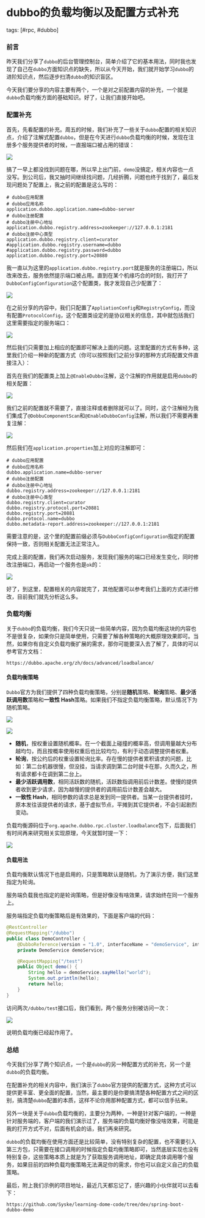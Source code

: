 # dubbo的负载均衡以及配置方式补充
tags: [#rpc, #dubbo]

### 前言

昨天我们分享了`dubbo`的后台管理控制台，简单介绍了它的基本用法，同时我也发现了自己在`dubbo`方面知识点的缺失，所以从今天开始，我们就开始学习`dubbo`的进阶知识点，然后逐步扫清`dubbo`的知识盲区。

今天我们要分享的内容主要有两个，一个是对之前配置内容的补充，一个就是`dubbo`负载均衡方面的基础知识。好了，让我们直接开始吧。

### 配置补充

首先，先看配置的补充。周五的时候，我们补充了一些关于`dubbo`配置的相关知识点，介绍了注解式配置`dubbo`，但是在今天进行`dubbo`负载均衡的时候，发现在注册多个服务提供者的时候，一直报端口被占用的错误：

![](https://gitee.com/sysker/picBed/raw/master/images/20210816124837.png)

搞了一早上都没找到问题在哪，所以早上出门前，`demo`没搞定，相关内容也一点没写。到公司后，我又抽时间继续找问题，几经折腾，问题也终于找到了，最后发现问题处了配置上，我之前的配置是这么写的：

```properties
# dubbo应用配置
# dubbo应用名称
application.dubbo.application.name=dubbo-server
# dubbo注册配置
# dubbo注册中心地址
application.dubbo.registry.address=zookeeper://127.0.0.1:2181
# dubbo注册中心类型
application.dubbo.registry.client=curator
#application.dubbo.registry.username=dubbo
#application.dubbo.registry.password=dubbo
application.dubbo.registry.port=20880
```

我一直以为这里的`application.dubbo.registry.port`就是服务的注册端口，所以改来改去，服务依然提示端口被占用。直到在某个机缘巧合的时刻，我打开了`DubboConfigConfiguration`这个配置类，我才发现自己少配置了：

![](https://gitee.com/sysker/picBed/raw/master/images/20210816125821.png)

在之前分享的内容中，我们只配置了`AppliationConfig`和`RegistryConfig`，而没有配置`ProtocolConfig`，这个配置类设定的是协议相关的信息，其中就包括我们这里需要指定的服务端口：

![](https://gitee.com/sysker/picBed/raw/master/images/20210816130036.png)

然后我们只需要加上相应的配置即可解决上面的问题。这里配置的方式有多种，这里我们介绍一种新的配置方式（你可以按照我们之前分享的那种方式将配置文件直接注入）：

首先在我们的配置类上加上`@EnableDubbo`注解，这个注解的作用就是启用`dubbo`的相关配置：

![](https://gitee.com/sysker/picBed/raw/master/images/20210816130633.png)

我们之前的配置就不需要了，直接注释或者删除就可以了。同时，这个注解经为我们集成了`@DobbuComponentScan`和`@EnableDubboConfig`注解，所以我们不需要再重复注解：

![](https://gitee.com/sysker/picBed/raw/master/images/20210816130548.png)

然后我们在`application.properties`加上对应的注解即可：

```properties
# dubbo应用配置
# dubbo应用名称
dubbo.application.name=dubbo-server
# dubbo注册配置
# dubbo注册中心地址
dubbo.registry.address=zookeeper://127.0.0.1:2181
# dubbo注册中心类型
dubbo.registry.client=curator
dubbo.registry.protocol.port=20881
dubbo.registry.port=20881
dubbo.protocol.name=dubbo
dubbo.metadata-report.address=zookeeper://127.0.0.1:2181
```

需要注意的是，这个里的配置前缀必须与`DubboConfigConfiguration`指定的配置保持一致，否则相关配置无法正常注入。

完成上面的配置，我们再次启动服务，发现我们服务的端口已经发生变化，同时修改注册端口，再启动一个服务也是`ok`的：

![](https://gitee.com/sysker/picBed/raw/master/images/20210816131117.png)

好了，到这里，配置相关的内容就完了，其他配置可以参考我们上面的方式进行修改，目前我们就先分析这么多。

### 负载均衡

关于`dubbo`的负载均衡，我们今天只说一些简单内容，因为负载均衡这块的内容也不是很复杂，如果你只是简单使用，只需要了解各种策略的大概原理效果即可。当然，如果你有自定义负载均衡扩展的需求，那你可能要深入去了解了，具体的可以参考官方文档：

```
https://dubbo.apache.org/zh/docs/advanced/loadbalance/
```

#### 负载均衡策略

`Dubbo`官方为我们提供了四种负载均衡策略，分别是**随机**策略、**轮询**策略、**最少活跃调用数**策略和**一致性 Hash**策略。如果我们不指定负载均衡策略，默认情况下为随机策略。

![](https://gitee.com/sysker/picBed/raw/master/images/20210816132418.png)

![](https://gitee.com/sysker/picBed/raw/master/images/20210816132443.png)

- **随机**，按权重设置随机概率。在一个截面上碰撞的概率高，但调用量越大分布越均匀，而且按概率使用权重后也比较均匀，有利于动态调整提供者权重。
- **轮询**，按公约后的权重设置轮询比率。存在慢的提供者累积请求的问题，比如：第二台机器很慢，但没挂，当请求调到第二台时就卡在那，久而久之，所有请求都卡在调到第二台上。
- **最少活跃调用数**，相同活跃数的随机，活跃数指调用前后计数差。使慢的提供者收到更少请求，因为越慢的提供者的调用前后计数差会越大。
- **一致性 Hash**，相同参数的请求总是发到同一提供者。当某一台提供者挂时，原本发往该提供者的请求，基于虚拟节点，平摊到其它提供者，不会引起剧烈变动。

负载均衡源码位于`org.apache.dubbo.rpc.cluster.loadbalance`包下，后面我们有时间再来研究相关实现原理，今天就暂时提一下：

![](https://gitee.com/sysker/picBed/raw/master/images/20210816133154.png)

#### 负载用法

负载均衡默认情况下也是启用的，只是策略默认是随机，为了演示方便，我们这里指定为轮询。

服务端负载我也指定的是轮询策略，但是好像没有啥效果，请求始终在同一个服务上。

服务端指定负载均衡策略后是有效果的，下面是客户端的代码：

```java
@RestController
@RequestMapping("/dubbo")
public class DemoController {
    @DubboReference(version = "1.0", interfaceName = "demoService", interfaceClass = DemoService.class, loadbalance = "roundrobin")
    private DemoService demoService;

    @RequestMapping("/test")
    public Object demo() {
        String hello = demoService.sayHello("world");
        System.out.println(hello);
        return hello;
    }
}
```

访问两次`/dubbo/test`接口后，我们看到，两个服务分别被访问一次：

![](https://gitee.com/sysker/picBed/raw/master/images/20210816160143.png)

说明负载均衡已经起作用了。

### 总结

今天我们分享了两个知识点，一个是`dubbo`的另一种配置方式的补充，另一个是`dubbo`的负载均衡。

在配置补充的相关内容中，我们演示了`dubbo`官方提供的配置方式，这种方式可以提供更丰富、更全面的配置，当然，最主要的是你要搞清楚各种配置方式之间的区别，搞清楚`dubbo`配置的本质，这样不论你用那种配置方式，都可以信手拈来。

 另外一块是关于`dubbo`负载均衡的，主要分为两种，一种是针对客户端的，一种是针对服务端的，客户端的我们演示过了，服务端的负载均衡好像没啥效果，可能是我的打开方式不对，后面有机会的话，我们再来研究。

 `dubbo`的负载均衡在使用方面还是比较简单，没有特别复杂的配置，也不需要引入第三方包，只需要在接口调用的时候指定负载均衡策略即可，当然底层实现也没有特别复杂，这些策略本质上就是为了获取服务调用地址，即确定具体调用哪个服务，如果目前的四种负载均衡策略无法满足你的需求，你也可以自定义自己的负载策略。

最后，附上我们示例的项目地址，最近几天都忘记了，感兴趣的小伙伴就可以去看下：

```
https://github.com/Syske/learning-dome-code/tree/dev/spring-boot-dubbo-demo
```

